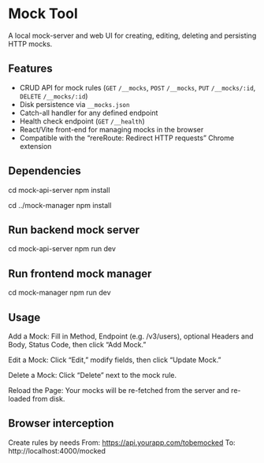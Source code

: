 # Mock Tool

A local mock-server and web UI for creating, editing, deleting and persisting HTTP mocks.

## Features

- CRUD API for mock rules (`GET` `/__mocks`, `POST` `/__mocks`, `PUT` `/__mocks/:id`, `DELETE` `/__mocks/:id`)
- Disk persistence via `__mocks.json`
- Catch-all handler for any defined endpoint
- Health check endpoint (`GET` `/__health`)
- React/Vite front-end for managing mocks in the browser
- Compatible with the “rereRoute: Redirect HTTP requests” Chrome extension

## Dependencies

cd mock-api-server
npm install

cd ../mock-manager
npm install

## Run backend mock server
cd mock-api-server
npm run dev

## Run frontend mock manager
cd mock-manager
npm run dev

## Usage
Add a Mock: Fill in Method, Endpoint (e.g. /v3/users), optional Headers and Body, Status Code, then click “Add Mock.”

Edit a Mock: Click “Edit,” modify fields, then click “Update Mock.”

Delete a Mock: Click “Delete” next to the mock rule.

Reload the Page: Your mocks will be re-fetched from the server and re-loaded from disk.

## Browser interception
Create rules by needs
From: https://api.yourapp.com/tobemocked
To:   http://localhost:4000/mocked
